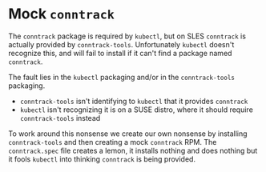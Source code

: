 # Mock `conntrack`

The `conntrack` package is required by `kubectl`, but on SLES `conntrack` is actually provided by `conntrack-tools`.
Unfortunately `kubectl` doesn't recognize this, and will fail to install if it can't find a package named `conntrack`.

The fault lies in the `kubectl` packaging and/or in the `conntrack-tools` packaging.

- `conntrack-tools` isn't identifying to `kubectl` that it provides `conntrack`
- `kubectl` isn't recognizing it is on a SUSE distro, where it should require `conntrack-tools` instead

To work around this nonsense we create our own nonsense by installing `conntrack-tools` and then creating a mock `conntrack` RPM.
The `conntrack.spec` file creates a lemon, it installs nothing and does nothing but it fools `kubectl` into thinking
`conntrack` is being provided.
